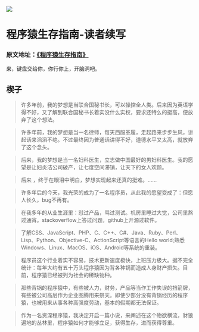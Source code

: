 ![](https://ww1.sinaimg.cn/large/007rAy9hly1g1oane9ve6j30dm03g74b.jpg)
# 程序猿生存指南-读者续写 

### 原文地址：[《程序猿生存指南》](https://juejin.im/post/5be15a20f265da614c4c4487)
来，键盘交给你，你行你上，开脑洞吧。

## 楔子

>许多年前，我的梦想是当联合国秘书长，可以操控全人类。后来因为英语学得不好，又了解到联合国秘书长着实没什么实权，要求还特么的挺高，便放弃了这个想法。

>许多年前，我的梦想是当一名律师，每天西服革履，走起路来步步生风，讲起话来滔滔不绝。不过最终因为普通话讲得不好，道德水平又太高，就放弃了这个念头。

>后来，我的梦想是当一名妇科医生，立志做中国最好的男妇科医生。我的愿望是让妇炎洁公司破产，让七度空间滞销，让天下的女人欢颜。

>后来 ，终于在眼泪中明白，梦想实现起来还真的挺难。......

>许多年后的今天，我光荣的成为了一名程序员，从此我的愿望变成了：但愿人长久，bug不再有。

>在我多年的从业生涯里：怼过产品，骂过测试。机房里睡过大觉，公司里熬过通宵。stackoverflow上答过问题，github上开源过软件。

>了解CSS、JavaScript、PHP、C、C++、C#、Java、Ruby、Perl、Lisp、Python、Objective-C、ActionScript等语言的Hello world;熟悉Windows、Linux、MacOS、iOS、Android等系统的重装。

>程序员这个行业着实不容易，技术更新速度极快，上班压力极大。据不完全统计：每年大约有五十万头程序猿因为背各种锅而造成人身财产损失。目前，程序猿已经被列为社会的稀缺物种。

>那些背锅的程序猿中，有些被人力，财务，产品等当作工作失误的挡箭牌，有些被公司高层作为企业图腾用来祭天。即使少部分没有背锅经历的程序猿，也被用来从事各种高强度劳动，基本的假期都无法保证。

>作为一名资深程序猿，我决定开启一篇小说，来阐述在这个物欲横流，豺狼遍地的丛林里，程序猿如何才能够立足，获得生存，进而获得尊重。
